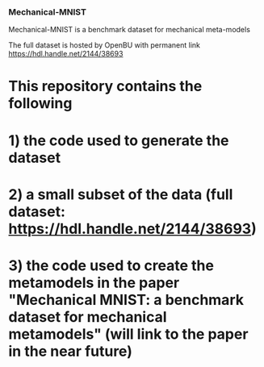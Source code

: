 ### Mechanical-MNIST
Mechanical-MNIST is a benchmark dataset for mechanical meta-models

The full dataset is hosted by OpenBU with permanent link https://hdl.handle.net/2144/38693

# This repository contains the following
# 1) the code used to generate the dataset


# 2) a small subset of the data (full dataset: https://hdl.handle.net/2144/38693)


# 3) the code used to create the metamodels in the paper "Mechanical MNIST: a benchmark dataset for mechanical metamodels" (will link to the paper in the near future)
